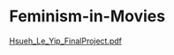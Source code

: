 # Feminism-in-Movies

[Hsueh_Le_Yip_FinalProject.pdf](https://github.com/kimhsueh/Feminism-in-Movies/files/10316155/Hsueh_Le_Yip_FinalProject.pdf)
